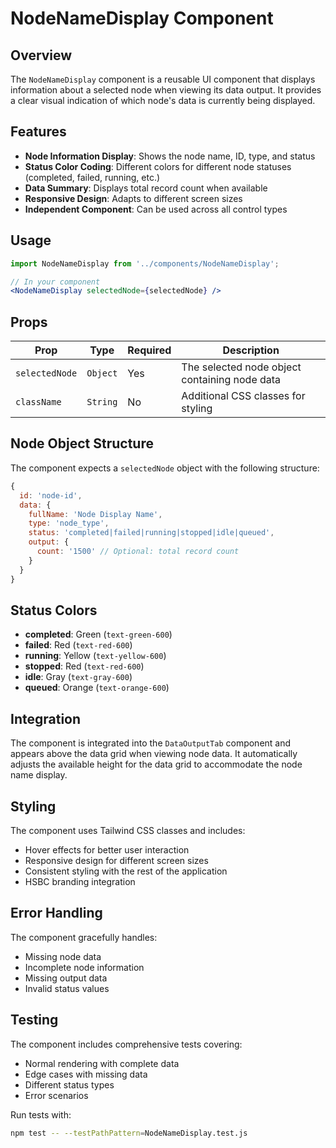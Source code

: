 # NodeNameDisplay Component

## Overview

The `NodeNameDisplay` component is a reusable UI component that displays information about a selected node when viewing its data output. It provides a clear visual indication of which node's data is currently being displayed.

## Features

- **Node Information Display**: Shows the node name, ID, type, and status
- **Status Color Coding**: Different colors for different node statuses (completed, failed, running, etc.)
- **Data Summary**: Displays total record count when available
- **Responsive Design**: Adapts to different screen sizes
- **Independent Component**: Can be used across all control types

## Usage

```jsx
import NodeNameDisplay from '../components/NodeNameDisplay';

// In your component
<NodeNameDisplay selectedNode={selectedNode} />
```

## Props

| Prop | Type | Required | Description |
|------|------|----------|-------------|
| `selectedNode` | `Object` | Yes | The selected node object containing node data |
| `className` | `String` | No | Additional CSS classes for styling |

## Node Object Structure

The component expects a `selectedNode` object with the following structure:

```javascript
{
  id: 'node-id',
  data: {
    fullName: 'Node Display Name',
    type: 'node_type',
    status: 'completed|failed|running|stopped|idle|queued',
    output: {
      count: '1500' // Optional: total record count
    }
  }
}
```

## Status Colors

- **completed**: Green (`text-green-600`)
- **failed**: Red (`text-red-600`)
- **running**: Yellow (`text-yellow-600`)
- **stopped**: Red (`text-red-600`)
- **idle**: Gray (`text-gray-600`)
- **queued**: Orange (`text-orange-600`)

## Integration

The component is integrated into the `DataOutputTab` component and appears above the data grid when viewing node data. It automatically adjusts the available height for the data grid to accommodate the node name display.

## Styling

The component uses Tailwind CSS classes and includes:
- Hover effects for better user interaction
- Responsive design for different screen sizes
- Consistent styling with the rest of the application
- HSBC branding integration

## Error Handling

The component gracefully handles:
- Missing node data
- Incomplete node information
- Missing output data
- Invalid status values

## Testing

The component includes comprehensive tests covering:
- Normal rendering with complete data
- Edge cases with missing data
- Different status types
- Error scenarios

Run tests with:
```bash
npm test -- --testPathPattern=NodeNameDisplay.test.js
```

